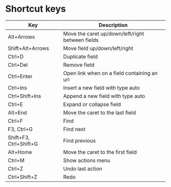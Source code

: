 # Shortcut keys

Key                     | Description
----------------------- | ------------------------------------------------
Alt+Arrows              | Move the caret up/down/left/right between fields
Shift+Alt+Arrows        | Move field up/down/left/right
Ctrl+D                  | Duplicate field
Ctrl+Del                | Remove field
Ctrl+Enter              | Open link when on a field containing an url
Ctrl+Ins                | Insert a new field with type auto
Ctrl+Shift+Ins          | Append a new field with type auto
Ctrl+E                  | Expand or collapse field
Alt+End                 | Move the caret to the last field
Ctrl+F                  | Find
F3, Ctrl+G              | Find next
Shift+F3, Ctrl+Shift+G  | Find previous
Alt+Home                | Move the caret to the first field
Ctrl+M                  | Show actions menu
Ctrl+Z                  | Undo last action
Ctrl+Shift+Z            | Redo

